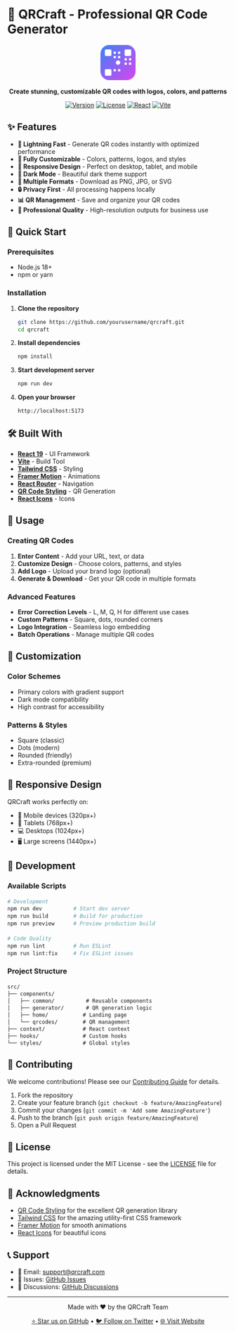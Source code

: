 # 🎨 QRCraft - Professional QR Code Generator

<div align="center">
  <img src="public/favicon.svg" alt="QRCraft Logo" width="80" height="80">
  
  **Create stunning, customizable QR codes with logos, colors, and patterns**
  
  [![Version](https://img.shields.io/badge/version-1.0.0-blue.svg)](https://github.com/yourusername/qrcraft)
  [![License](https://img.shields.io/badge/license-MIT-green.svg)](LICENSE)
  [![React](https://img.shields.io/badge/React-18+-61dafb.svg)](https://reactjs.org/)
  [![Vite](https://img.shields.io/badge/Vite-5+-646cff.svg)](https://vitejs.dev/)
</div>

## ✨ Features

- **🚀 Lightning Fast** - Generate QR codes instantly with optimized performance
- **🎨 Fully Customizable** - Colors, patterns, logos, and styles
- **📱 Responsive Design** - Perfect on desktop, tablet, and mobile
- **🌙 Dark Mode** - Beautiful dark theme support
- **💾 Multiple Formats** - Download as PNG, JPG, or SVG
- **🔒 Privacy First** - All processing happens locally
- **📊 QR Management** - Save and organize your QR codes
- **🎯 Professional Quality** - High-resolution outputs for business use

## 🚀 Quick Start

### Prerequisites

- Node.js 18+ 
- npm or yarn

### Installation

1. **Clone the repository**
   ```bash
   git clone https://github.com/yourusername/qrcraft.git
   cd qrcraft
   ```

2. **Install dependencies**
   ```bash
   npm install
   ```

3. **Start development server**
   ```bash
   npm run dev
   ```

4. **Open your browser**
   ```
   http://localhost:5173
   ```

## 🛠️ Built With

- **[React 19](https://reactjs.org/)** - UI Framework
- **[Vite](https://vitejs.dev/)** - Build Tool
- **[Tailwind CSS](https://tailwindcss.com/)** - Styling
- **[Framer Motion](https://www.framer.com/motion/)** - Animations
- **[React Router](https://reactrouter.com/)** - Navigation
- **[QR Code Styling](https://github.com/kozakdenys/qr-code-styling)** - QR Generation
- **[React Icons](https://react-icons.github.io/react-icons/)** - Icons

## 📖 Usage

### Creating QR Codes

1. **Enter Content** - Add your URL, text, or data
2. **Customize Design** - Choose colors, patterns, and styles
3. **Add Logo** - Upload your brand logo (optional)
4. **Generate & Download** - Get your QR code in multiple formats

### Advanced Features

- **Error Correction Levels** - L, M, Q, H for different use cases
- **Custom Patterns** - Square, dots, rounded corners
- **Logo Integration** - Seamless logo embedding
- **Batch Operations** - Manage multiple QR codes

## 🎨 Customization

### Color Schemes
- Primary colors with gradient support
- Dark mode compatibility
- High contrast for accessibility

### Patterns & Styles
- Square (classic)
- Dots (modern)
- Rounded (friendly)
- Extra-rounded (premium)

## 📱 Responsive Design

QRCraft works perfectly on:
- 📱 Mobile devices (320px+)
- 📱 Tablets (768px+)
- 💻 Desktops (1024px+)
- 🖥️ Large screens (1440px+)

## 🔧 Development

### Available Scripts

```bash
# Development
npm run dev          # Start dev server
npm run build        # Build for production
npm run preview      # Preview production build

# Code Quality
npm run lint         # Run ESLint
npm run lint:fix     # Fix ESLint issues
```

### Project Structure

```
src/
├── components/
│   ├── common/          # Reusable components
│   ├── generator/       # QR generation logic
│   ├── home/           # Landing page
│   └── qrcodes/        # QR management
├── context/            # React context
├── hooks/              # Custom hooks
└── styles/             # Global styles
```

## 🤝 Contributing

We welcome contributions! Please see our [Contributing Guide](CONTRIBUTING.md) for details.

1. Fork the repository
2. Create your feature branch (`git checkout -b feature/AmazingFeature`)
3. Commit your changes (`git commit -m 'Add some AmazingFeature'`)
4. Push to the branch (`git push origin feature/AmazingFeature`)
5. Open a Pull Request

## 📄 License

This project is licensed under the MIT License - see the [LICENSE](LICENSE) file for details.

## 🙏 Acknowledgments

- [QR Code Styling](https://github.com/kozakdenys/qr-code-styling) for the excellent QR generation library
- [Tailwind CSS](https://tailwindcss.com/) for the amazing utility-first CSS framework
- [Framer Motion](https://www.framer.com/motion/) for smooth animations
- [React Icons](https://react-icons.github.io/react-icons/) for beautiful icons

## 📞 Support

- 📧 Email: support@qrcraft.com
- 🐛 Issues: [GitHub Issues](https://github.com/yourusername/qrcraft/issues)
- 💬 Discussions: [GitHub Discussions](https://github.com/yourusername/qrcraft/discussions)

---

<div align="center">
  <p>Made with ❤️ by the QRCraft Team</p>
  <p>
    <a href="https://github.com/yourusername/qrcraft">⭐ Star us on GitHub</a> •
    <a href="https://twitter.com/qrcraft">🐦 Follow on Twitter</a> •
    <a href="https://qrcraft.com">🌐 Visit Website</a>
  </p>
</div>
